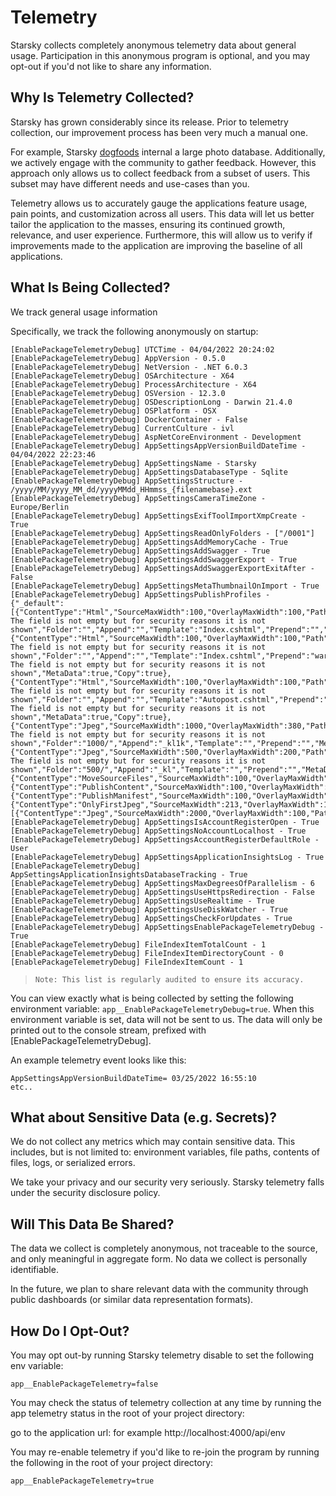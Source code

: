 # Telemetry

Starsky collects completely anonymous telemetry data about general usage. 
Participation in this anonymous program is optional, 
and you may opt-out if you'd not like to share any information.

## Why Is Telemetry Collected?

Starsky has grown considerably since its release. 
Prior to telemetry collection, our improvement process has been very much a manual one.

For example, Starsky [dogfoods](https://en.wikipedia.org/wiki/Eating_your_own_dog_food) 
internal a large photo database.
Additionally, we actively engage with the community to gather feedback.
However, this approach only allows us to collect feedback from a subset of users. 
This subset may have different needs and use-cases than you.

Telemetry allows us to accurately gauge the applications feature usage, pain points, 
and customization across all users.
This data will let us better tailor the application to the masses, ensuring its continued growth, 
relevance, and user experience.
Furthermore, this will allow us to verify if improvements made to the application are improving 
the baseline of all applications.

## What Is Being Collected?

We track general usage information 

Specifically, we track the following anonymously on startup:

```
[EnablePackageTelemetryDebug] UTCTime - 04/04/2022 20:24:02
[EnablePackageTelemetryDebug] AppVersion - 0.5.0
[EnablePackageTelemetryDebug] NetVersion - .NET 6.0.3
[EnablePackageTelemetryDebug] OSArchitecture - X64
[EnablePackageTelemetryDebug] ProcessArchitecture - X64
[EnablePackageTelemetryDebug] OSVersion - 12.3.0
[EnablePackageTelemetryDebug] OSDescriptionLong - Darwin 21.4.0 
[EnablePackageTelemetryDebug] OSPlatform - OSX
[EnablePackageTelemetryDebug] DockerContainer - False
[EnablePackageTelemetryDebug] CurrentCulture - ivl
[EnablePackageTelemetryDebug] AspNetCoreEnvironment - Development
[EnablePackageTelemetryDebug] AppSettingsAppVersionBuildDateTime - 04/04/2022 22:23:46
[EnablePackageTelemetryDebug] AppSettingsName - Starsky
[EnablePackageTelemetryDebug] AppSettingsDatabaseType - Sqlite
[EnablePackageTelemetryDebug] AppSettingsStructure - /yyyy/MM/yyyy_MM_dd/yyyyMMdd_HHmmss_{filenamebase}.ext
[EnablePackageTelemetryDebug] AppSettingsCameraTimeZone - Europe/Berlin
[EnablePackageTelemetryDebug] AppSettingsExifToolImportXmpCreate - True
[EnablePackageTelemetryDebug] AppSettingsReadOnlyFolders - ["/0001"]
[EnablePackageTelemetryDebug] AppSettingsAddMemoryCache - True
[EnablePackageTelemetryDebug] AppSettingsAddSwagger - True
[EnablePackageTelemetryDebug] AppSettingsAddSwaggerExport - True
[EnablePackageTelemetryDebug] AppSettingsAddSwaggerExportExitAfter - False
[EnablePackageTelemetryDebug] AppSettingsMetaThumbnailOnImport - True
[EnablePackageTelemetryDebug] AppSettingsPublishProfiles - {"_default":[{"ContentType":"Html","SourceMaxWidth":100,"OverlayMaxWidth":100,"Path":"warning: The field is not empty but for security reasons it is not shown","Folder":"","Append":"","Template":"Index.cshtml","Prepend":"","MetaData":true,"Copy":true},{"ContentType":"Html","SourceMaxWidth":100,"OverlayMaxWidth":100,"Path":"warning: The field is not empty but for security reasons it is not shown","Folder":"","Append":"","Template":"Index.cshtml","Prepend":"warning: The field is not empty but for security reasons it is not shown","MetaData":true,"Copy":true},{"ContentType":"Html","SourceMaxWidth":100,"OverlayMaxWidth":100,"Path":"warning: The field is not empty but for security reasons it is not shown","Folder":"","Append":"","Template":"Autopost.cshtml","Prepend":"warning: The field is not empty but for security reasons it is not shown","MetaData":true,"Copy":true},{"ContentType":"Jpeg","SourceMaxWidth":1000,"OverlayMaxWidth":380,"Path":"warning: The field is not empty but for security reasons it is not shown","Folder":"1000/","Append":"_kl1k","Template":"","Prepend":"","MetaData":true,"Copy":true},{"ContentType":"Jpeg","SourceMaxWidth":500,"OverlayMaxWidth":200,"Path":"warning: The field is not empty but for security reasons it is not shown","Folder":"500/","Append":"_kl","Template":"","Prepend":"","MetaData":false,"Copy":true},{"ContentType":"MoveSourceFiles","SourceMaxWidth":100,"OverlayMaxWidth":100,"Path":"","Folder":"orgineel/","Append":"","Template":"","Prepend":"","MetaData":true,"Copy":false},{"ContentType":"PublishContent","SourceMaxWidth":100,"OverlayMaxWidth":100,"Path":"","Folder":"","Append":"","Template":"","Prepend":"","MetaData":true,"Copy":true},{"ContentType":"PublishManifest","SourceMaxWidth":100,"OverlayMaxWidth":100,"Path":"","Folder":"","Append":"","Template":"","Prepend":"","MetaData":true,"Copy":true},{"ContentType":"OnlyFirstJpeg","SourceMaxWidth":213,"OverlayMaxWidth":100,"Path":"","Folder":"","Append":"___og_image","Template":"","Prepend":"","MetaData":false,"Copy":true}],"no_logo_2000px":[{"ContentType":"Jpeg","SourceMaxWidth":2000,"OverlayMaxWidth":100,"Path":"","Folder":"","Append":"_kl2k","Template":"","Prepend":"","MetaData":true,"Copy":true}]}
[EnablePackageTelemetryDebug] AppSettingsIsAccountRegisterOpen - True
[EnablePackageTelemetryDebug] AppSettingsNoAccountLocalhost - True
[EnablePackageTelemetryDebug] AppSettingsAccountRegisterDefaultRole - User
[EnablePackageTelemetryDebug] AppSettingsApplicationInsightsLog - True
[EnablePackageTelemetryDebug] AppSettingsApplicationInsightsDatabaseTracking - True
[EnablePackageTelemetryDebug] AppSettingsMaxDegreesOfParallelism - 6
[EnablePackageTelemetryDebug] AppSettingsUseHttpsRedirection - False
[EnablePackageTelemetryDebug] AppSettingsUseRealtime - True
[EnablePackageTelemetryDebug] AppSettingsUseDiskWatcher - True
[EnablePackageTelemetryDebug] AppSettingsCheckForUpdates - True
[EnablePackageTelemetryDebug] AppSettingsEnablePackageTelemetryDebug - True
[EnablePackageTelemetryDebug] FileIndexItemTotalCount - 1
[EnablePackageTelemetryDebug] FileIndexItemDirectoryCount - 0
[EnablePackageTelemetryDebug] FileIndexItemCount - 1
```

>     Note: This list is regularly audited to ensure its accuracy.

You can view exactly what is being collected by setting the 
following environment variable: `app__EnablePackageTelemetryDebug=true`.
When this environment variable is set, data will not be sent to us. 
The data will only be printed out to the console stream, prefixed with [EnablePackageTelemetryDebug].

An example telemetry event looks like this:

```
AppSettingsAppVersionBuildDateTime= 03/25/2022 16:55:10
etc..
```


## What about Sensitive Data (e.g. Secrets)?

We do not collect any metrics which may contain sensitive data.
This includes, but is not limited to: environment variables, 
file paths, contents of files, logs, or serialized errors.

We take your privacy and our security very seriously. 
Starsky telemetry falls under the security disclosure policy.

## Will This Data Be Shared?

The data we collect is completely anonymous, not traceable to the source, 
and only meaningful in aggregate form. No data we collect is personally identifiable.

In the future, we plan to share relevant data with the community through public dashboards 
(or similar data representation formats).

## How Do I Opt-Out?

You may opt out-by running Starsky telemetry disable to set the following env variable:

`app__EnablePackageTelemetry=false`

You may check the status of telemetry collection at any time by running the app telemetry status in the root of your project directory:

go to the application url: for example http://localhost:4000/api/env

You may re-enable telemetry if you'd like to re-join the program by running the following in the root of your project directory:

`app__EnablePackageTelemetry=true`

